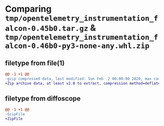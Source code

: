 # Comparing `tmp/opentelemetry_instrumentation_falcon-0.45b0.tar.gz` & `tmp/opentelemetry_instrumentation_falcon-0.46b0-py3-none-any.whl.zip`

## filetype from file(1)

```diff
@@ -1 +1 @@
-gzip compressed data, last modified: Sun Feb  2 00:00:00 2020, max compression
+Zip archive data, at least v2.0 to extract, compression method=deflate
```

## filetype from diffoscope

```diff
@@ -1 +1 @@
-GzipFile
+ZipFile
```

